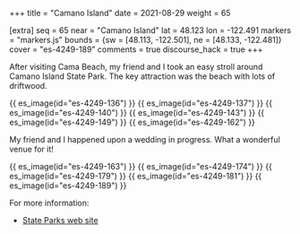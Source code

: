+++
title = "Camano Island"
date = 2021-08-29
weight = 65

[extra]
seq = 65
near = "Camano Island"
lat = 48.123
lon = -122.491
markers = "markers.js"
bounds = {sw = [48.113, -122.501], ne = [48.133, -122.481]}
cover = "es-4249-189"
comments = true
discourse_hack = true
+++

After visiting Cama Beach, my friend and I took an easy stroll around Camano Island State Park. The key attraction was the beach with lots of driftwood.

<!-- more -->

{{ es_image(id="es-4249-136") }}
{{ es_image(id="es-4249-137") }}
{{ es_image(id="es-4249-140") }}
{{ es_image(id="es-4249-143") }}
{{ es_image(id="es-4249-149") }}
{{ es_image(id="es-4249-162") }}

My friend and I happened upon a wedding in progress. What a wonderful venue for it!

{{ es_image(id="es-4249-163") }}
{{ es_image(id="es-4249-174") }}
{{ es_image(id="es-4249-179") }}
{{ es_image(id="es-4249-181") }}
{{ es_image(id="es-4249-189") }}

For more information:

* [State Parks web site](https://parks.state.wa.us/484/Camano-Island)
